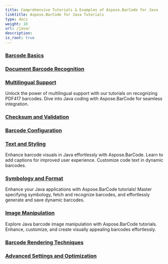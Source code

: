 ```yaml
---
title: Comprehensive Tutorials & Examples of Aspose.BarCode for Java
linktitle: Aspose.BarCode for Java Tutorials
type: docs
weight: 10
url: /java/
description:
is_root: true
---
```


### [Barcode Basics](./barcode-basics/)

### [Document Barcode Recognition](./document-barcode-recognition/)

### [Multilingual Support](./multilingual-support/)
Unlock the power of multilingual support with our tutorials on recognizing PDF417 barcodes. Dive into Java coding with Aspose.BarCode for seamless integration.
### [Checksum and Validation](./checksum-and-validation/)

### [Barcode Configuration](./barcode-configuration/)

### [Text and Styling](./text-and-styling/)
Enhance barcode visuals in Java effortlessly with Aspose.BarCode. Learn to add captions for improved user experience. Customize code text in dynamic barcodes.
### [Symbology and Format](./symbology-and-format/)
Enhance your Java applications with Aspose.BarCode tutorials! Master specifying symbology, fetch and recognize barcodes, and effortlessly generate and save dynamic barcodes.
### [Image Manipulation](./image-manipulation/)
Explore Java barcode image manipulation with Aspose.BarCode tutorials. Enhance, customize, and create visually appealing barcodes effortlessly.
### [Barcode Rendering Techniques](./barcode-rendering-techniques/)

### [Advanced Settings and Optimization](./advanced-settings-and-optimization/)
